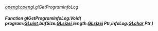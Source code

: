 _[opengl](../../modules/opengl/opengl-module.md):[opengl](../../modules/opengl/opengl-module.md).glGetProgramInfoLog_
##### Function glGetProgramInfoLog:Void( program:[GLuint](../../modules/opengl/opengl-gluint.md),bufSize:[GLsizei](../../modules/opengl/opengl-glsizei.md),length:[GLsizei](../../modules/opengl/opengl-glsizei.md) Ptr,infoLog:[GLchar](../../modules/opengl/opengl-glchar.md) Ptr )
